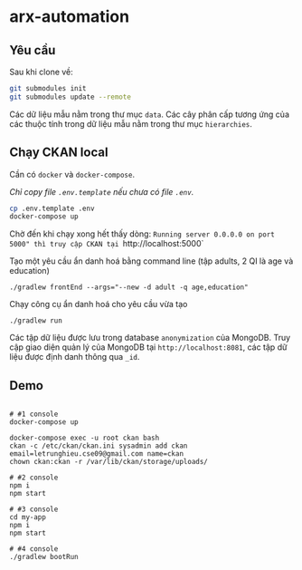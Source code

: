 # arx-automation

## Yêu cầu

Sau khi clone về:

```sh
git submodules init
git submodules update --remote
```

Các dữ liệu mẫu nằm trong thư mục `data`.
Các cây phân cấp tương ứng của các thuộc tính trong dữ liệu mẫu nằm trong thư mục `hierarchies`.

## Chạy CKAN local

Cần có `docker` và `docker-compose`.

_Chỉ copy file `.env.template` nếu chưa có file `.env`._

```sh
cp .env.template .env
docker-compose up
```

Chờ đến khi chạy xong hết thấy dòng: `Running server 0.0.0.0 on port 5000" thì truy cập CKAN tại `http://localhost:5000`

Tạo một yêu cầu ẩn danh hoá bằng command line (tập adults, 2 QI là age và education)

```
./gradlew frontEnd --args="--new -d adult -q age,education"
```

Chạy công cụ ẩn danh hoá cho yêu cầu vừa tạo

```
./gradlew run
```

Các tập dữ liệu được lưu trong database `anonymization` của MongoDB. Truy cập giao diện quản lý của MongoDB tại `http://localhost:8081`, các tập dữ liệu được định danh thông qua `_id`.


## Demo

```shell script

# #1 console
docker-compose up

docker-compose exec -u root ckan bash
ckan -c /etc/ckan/ckan.ini sysadmin add ckan email=letrunghieu.cse09@gmail.com name=ckan
chown ckan:ckan -r /var/lib/ckan/storage/uploads/

# #2 console
npm i
npm start

# #3 console
cd my-app
npm i
npm start

# #4 console
./gradlew bootRun
```
